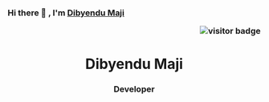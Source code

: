 ### Hi there 👋 , I'm [Dibyendu Maji](https://www.github.com/dibyendu415) <p  align="right"><img src="https://komarev.com/ghpvc/?username=dibyendu415" alt="visitor badge"/></p>

<!--
**dibyendu415/dibyendu415** is a ✨ _special_ ✨ repository because its `README.md` (this file) appears on your GitHub profile.

Here are some ideas to get you started:

- 🔭 I’m currently working on ...
- 🌱 I’m currently learning ...
- 👯 I’m looking to collaborate on ...
- 🤔 I’m looking for help with ...
- 💬 Ask me about ...
- 📫 How to reach me: ...
- 😄 Pronouns: ...
- ⚡ Fun fact: ...
-->
<h1 align="center">Dibyendu Maji</h1>
<h3 align="center">Developer</h3>
